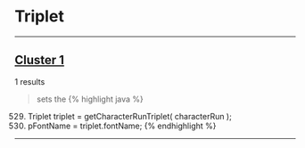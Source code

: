 # Triplet

***

## [Cluster 1](./1)
1 results
> sets the 
{% highlight java %}
529. Triplet triplet = getCharacterRunTriplet( characterRun );
531. pFontName = triplet.fontName;
{% endhighlight %}

***


